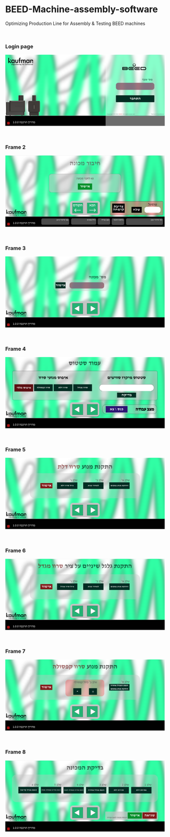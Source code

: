 # BEED-Machine-assembly-software
Optimizing Production Line for Assembly &amp; Testing BEED machines
<p>
<br />
</p>
 
### Login page
![alt text](/githun_images/Frame1.png)

<p>
<br />
</p>

### Frame 2
![alt text](/githun_images/Frame2.png)

<p>
<br />
</p>

### Frame 3
![alt text](/githun_images/Frame3.png)

<p>
<br />
</p>

### Frame 4
![alt text](/githun_images/Frame4.png)

<p>
<br />
</p>

### Frame 5
![alt text](/githun_images/Frame5.png)

<p>
<br />
</p>

### Frame 6
![alt text](/githun_images/Frame6.png)

<p>
<br />
</p>

### Frame 7
![alt text](/githun_images/Frame7.png)

<p>
<br />
</p>

### Frame 8
![alt text](/githun_images/Frame8.png)

<p>
<br />
</p>

